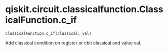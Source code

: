# qiskit.circuit.classicalfunction.ClassicalFunction.c\_if

`ClassicalFunction.c_if(classical, val)`

Add classical condition on register or cbit classical and value val.
